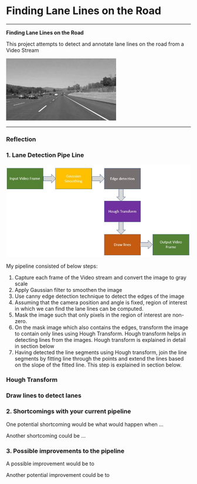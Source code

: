 # **Finding Lane Lines on the Road** 

---

**Finding Lane Lines on the Road**

[//]: # (Image References)

[image1]: ./examples/grayscale.jpg "Grayscale"
[image2]: ./examples/lane_detection_pipeline.JPG

This project attempts to detect and annotate lane lines on the road from a Video Stream

![alt text][image1]


---

### Reflection

### 1. Lane Detection Pipe Line

![alt text][image2]


My pipeline consisted of below steps:

1. Capture each frame of the Video stream and convert the image to gray scale
2. Apply Gaussian filter to smoothen the image
3. Use canny edge detection technique to detect the edges of the image
4. Assuming that the camera position and angle is fixed, region of interest in which we can find the lane lines can be computed.
5. Mask the image such that only pixels in the region of interest are non-zero.
6. On the mask image which also contains the edges, transform the image to contain only lines using Hough Transform. 
   Hough transform helps in detecting lines from the images. Hough transform is explained in detail in section below
7. Having detected the line segments using Hough transform, join the line segments by fitting line through the points and extend the 
   lines based on the slope of the fitted line. This step is explained in section below.

### Hough Transform

### Draw lines to detect lanes


### 2. Shortcomings with your current pipeline

One potential shortcoming would be what would happen when ... 

Another shortcoming could be ...


### 3. Possible improvements to the pipeline

A possible improvement would be to 

Another potential improvement could be to 

